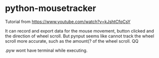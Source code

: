 # python-mousetracker
Tutorial from https://www.youtube.com/watch?v=kJshtCfqCsY

It can record and export data for the mouse movement, button clicked and the direction of wheel scroll.
But pynput seems like cannot track the wheel scroll more accurate, such as the amount(? of the wheel scroll.
QQ

.pyw wont have terminal while executing.
